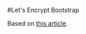 #Let's Encrypt Bootstrap

Based on [this article](https://www.humankode.com/ssl/how-to-set-up-free-ssl-certificates-from-lets-encrypt-using-docker-and-nginx).